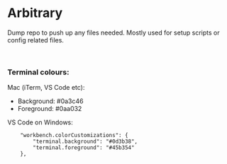 # Arbitrary

Dump repo to push up any files needed. Mostly used for setup scripts or config related files.

<br />

### Terminal colours: 
Mac (iTerm, VS Code etc):
- Background: #0a3c46
- Foreground: #0aa032

VS Code on Windows:
```
    "workbench.colorCustomizations": {
        "terminal.background": "#0d3b38",
        "terminal.foreground": "#45b354"
    },
```
